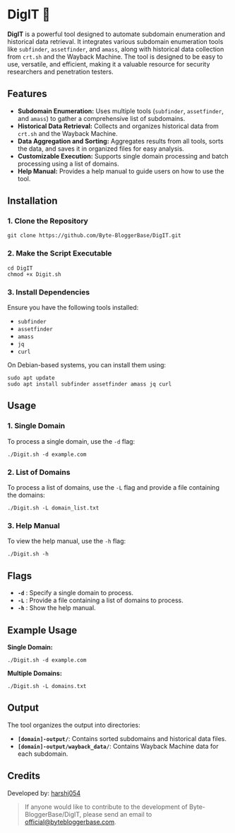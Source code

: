 # **DigIT** 🚀



**DigIT** is a powerful tool designed to automate subdomain enumeration and historical data retrieval. It integrates various subdomain enumeration tools like `subfinder`, `assetfinder`, and `amass`, along with historical data collection from `crt.sh` and the Wayback Machine. The tool is designed to be easy to use, versatile, and efficient, making it a valuable resource for security researchers and penetration testers.

## **Features**

- **Subdomain Enumeration:** Uses multiple tools (`subfinder`, `assetfinder`, and `amass`) to gather a comprehensive list of subdomains.
- **Historical Data Retrieval:** Collects and organizes historical data from `crt.sh` and the Wayback Machine.
- **Data Aggregation and Sorting:** Aggregates results from all tools, sorts the data, and saves it in organized files for easy analysis.
- **Customizable Execution:** Supports single domain processing and batch processing using a list of domains.
- **Help Manual:** Provides a help manual to guide users on how to use the tool.

## **Installation**

### **1. Clone the Repository**

```
git clone https://github.com/Byte-BloggerBase/DigIT.git
```

### **2. Make the Script Executable**

```
cd DigIT
chmod +x Digit.sh
```

### **3. Install Dependencies**

Ensure you have the following tools installed:

- `subfinder`
- `assetfinder`
- `amass`
- `jq`
- `curl`

On Debian-based systems, you can install them using:

```
sudo apt update
sudo apt install subfinder assetfinder amass jq curl
```

## **Usage**

### **1. Single Domain**

To process a single domain, use the `-d` flag:

```
./Digit.sh -d example.com
```

### **2. List of Domains**

To process a list of domains, use the `-L` flag and provide a file containing the domains:

```
./Digit.sh -L domain_list.txt
```

### **3. Help Manual**

To view the help manual, use the `-h` flag:

```
./Digit.sh -h
```

## **Flags**

- **`-d`** : Specify a single domain to process.
- **`-L`** : Provide a file containing a list of domains to process.
- **`-h`** : Show the help manual.

## **Example Usage**

**Single Domain:**

```
./Digit.sh -d example.com
```

**Multiple Domains:**

```
./Digit.sh -L domains.txt
```

## **Output**

The tool organizes the output into directories:

- **`[domain]-output/`**: Contains sorted subdomains and historical data files.
- **`[domain]-output/wayback_data/`**: Contains Wayback Machine data for each subdomain.

## **Credits**

Developed by: [harshj054](https://www.linkedin.com/in/harsh-jain-7648382b7/)

> If anyone would like to contribute to the development of Byte-BloggerBase/DigIT, please send an email to official@bytebloggerbase.com.
